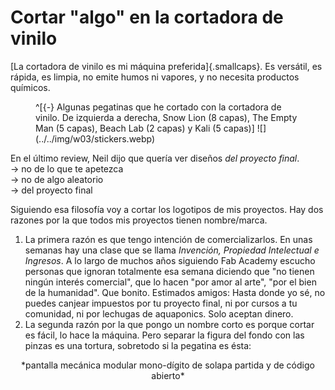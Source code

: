 # Cortar "algo" en la cortadora de vinilo
[La cortadora de vinilo es mi máquina preferida]{.smallcaps}. Es versátil, es rápida, es limpia, no emite humos ni vapores, y no necesita productos químicos.

<figure>
^[{-} Algunas pegatinas que he cortado con la cortadora de vinilo. De izquierda a derecha, Snow Lion (8 capas), The Empty Man (5 capas), Beach Lab (2 capas) y Kali (5 capas)]
![](../../img/w03/stickers.webp)
</figure>

En el último review, Neil dijo que quería ver diseños *del proyecto final*.\
→ no de lo que te apetezca\
→ no de algo aleatorio\
→ del proyecto final

Siguiendo esa filosofía voy a cortar los logotipos de mis proyectos. Hay dos razones por la que todos mis proyectos tienen nombre/marca.

1. La primera razón es que tengo intención de comercializarlos. En unas semanas hay una clase que se llama *Invención, Propiedad Intelectual e Ingresos*. A lo largo de muchos años siguiendo Fab Academy escucho personas que ignoran totalmente esa semana diciendo que "no tienen ningún interés comercial", que lo hacen "por amor al arte", "por el bien de la humanidad". Que bonito. Estimados amigos: Hasta donde yo sé, no puedes canjear impuestos por tu proyecto final, ni por cursos a tu comunidad, ni por lechugas de aquaponics. Solo aceptan dinero.
2. La segunda razón por la que pongo un nombre corto es porque cortar es fácil, lo hace la máquina. Pero separar la figura del fondo con las pinzas es una tortura, sobretodo si la pegatina es ésta:

<center>*pantalla mecánica modular mono-dígito de solapa partida y de código abierto*</center>

